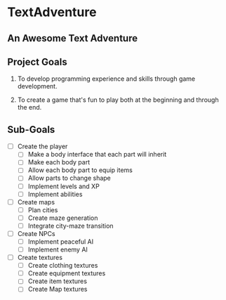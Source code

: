 # TextAdventure
## An Awesome Text Adventure

## Project Goals
1. To develop programming experience and skills through game development. 

2. To create a game that's fun to play both at the beginning and through the end.

## Sub-Goals

- [ ] Create the player
  - [ ] Make a body interface that each part will inherit
  - [ ] Make each body part
  - [ ] Allow each body part to equip items
  - [ ] Allow parts to change shape
  - [ ] Implement levels and XP
  - [ ] Implement abilities
- [ ] Create maps
  - [ ] Plan cities
  - [ ] Create maze generation
  - [ ] Integrate city-maze transition
- [ ] Create NPCs
  - [ ] Implement peaceful AI
  - [ ] Implement enemy AI
- [ ] Create textures
  - [ ] Create clothing textures
  - [ ] Create equipment textures
  - [ ] Create item textures
  - [ ] Create Map textures

